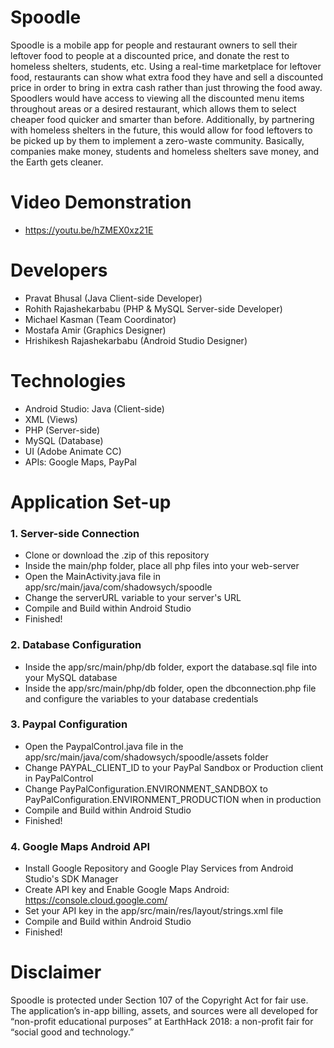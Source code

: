 # Spoodle
Spoodle is a mobile app for people and restaurant owners to sell their leftover food to people at a discounted price, and donate the rest to homeless shelters, students, etc. Using a real-time marketplace for leftover food, restaurants can show what extra food they have and sell a discounted price in order to bring in extra cash rather than just throwing the food away. Spoodlers would have access to viewing all the discounted menu items throughout areas or a desired restaurant, which allows them to select cheaper food quicker and smarter than before. Additionally, by partnering with homeless shelters in the future, this would allow for food leftovers to be picked up by them to implement a zero-waste community. Basically, companies make money, students and homeless shelters save money, and the Earth gets cleaner.

# Video Demonstration
- https://youtu.be/hZMEX0xz21E

# Developers
- Pravat Bhusal (Java Client-side Developer)
- Rohith Rajashekarbabu (PHP & MySQL Server-side Developer)
- Michael Kasman (Team Coordinator)
- Mostafa Amir (Graphics Designer)
- Hrishikesh Rajashekarbabu (Android Studio Designer)

# Technologies
- Android Studio: Java (Client-side)
- XML (Views)
- PHP (Server-side)
- MySQL (Database)
- UI (Adobe Animate CC)
- APIs: Google Maps, PayPal

# Application Set-up
### 1. Server-side Connection
- Clone or download the .zip of this repository
- Inside the main/php folder, place all php files into your web-server
- Open the MainActivity.java file in app/src/main/java/com/shadowsych/spoodle
- Change the serverURL variable to your server's URL
- Compile and Build within Android Studio
- Finished!

### 2. Database Configuration
- Inside the app/src/main/php/db folder, export the database.sql file into your MySQL database
- Inside the app/src/main/php/db folder, open the dbconnection.php file and configure the variables to your database credentials

### 3. Paypal Configuration
- Open the PaypalControl.java file in the app/src/main/java/com/shadowsych/spoodle/assets folder
- Change PAYPAL_CLIENT_ID to your PayPal Sandbox or Production client in PayPalControl
- Change PayPalConfiguration.ENVIRONMENT_SANDBOX to PayPalConfiguration.ENVIRONMENT_PRODUCTION when in production
- Compile and Build within Android Studio
- Finished!

### 4. Google Maps Android API
- Install Google Repository and Google Play Services from Android Studio's SDK Manager
- Create API key and Enable Google Maps Android: https://console.cloud.google.com/
- Set your API key in the app/src/main/res/layout/strings.xml file
- Compile and Build within Android Studio
- Finished!

# Disclaimer
Spoodle is protected under Section 107 of the Copyright Act for fair use. The application’s in-app billing, assets, and sources were all developed for “non-profit educational purposes” at EarthHack 2018: a non-profit fair for “social good and technology.”